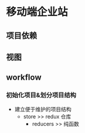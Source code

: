 # 移动端企业站

## 项目依赖

## 视图



## workflow

### 初始化项目&划分项目结构

- 建立便于维护的项目结构
    - store >> redux 仓库
        - reducers >> 纯函数